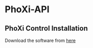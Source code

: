 # PhoXi-API

## PhoXi Control Installation
  Download the software from [here](https://www.photoneo.com/de/downloads/phoxi-control)
